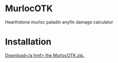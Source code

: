 # MurlocOTK
Hearthstone murloc paladin anyfin damage calculator

# Installation
<a href=https://github.com/mkkim85/MurlocOTK/raw/master/MurlocOTK.zip>Download</a href> the MurlocOTK.zip.
